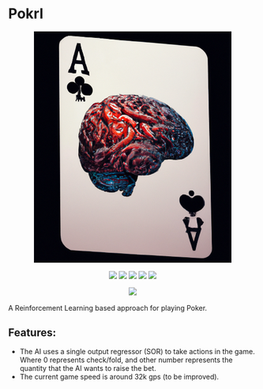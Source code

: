 # Pokrl

<p align="center">
    <img src="https://raw.githubusercontent.com/iTzAlver/pokrl/master/doc/multimedia/logo.png" width="400px">
</p>

<p align="center">
    <a href="https://github.com/iTzAlver/pokrl/blob/master/LICENSE">
        <img src="https://img.shields.io/github/license/iTzAlver/pokrl?color=purple&style=plastic" /></a>
    <a href="https://github.com/iTzAlver/pokrl/tree/master/test">
        <img src="https://img.shields.io/badge/tests-passed-green?color=green&style=plastic" /></a>
    <a href="https://github.com/iTzAlver/pokrl/blob/master/requirements.txt">
        <img src="https://img.shields.io/badge/requirements-pypi-red?color=red&style=plastic" /></a>
    <a href="https://htmlpreview.github.io/?https://github.com/iTzAlver/pokrl/blob/master/doc/notebook/tutorial.ipynb">
        <img src="https://img.shields.io/badge/doc-notebook-green?color=orange&style=plastic" /></a>
    <a href="https://github.com/iTzAlver/pokrl/releases/tag/0.0.0-release">
        <img src="https://img.shields.io/badge/release-N/A-white?color=black&style=plastic" /></a>
</p>

<p align="center">
    <a href="https://www.tensorflow.org/">
        <img src="https://img.shields.io/badge/dependencies-tensorflow-red?color=orange&style=for-the-badge" /></a>

A Reinforcement Learning based approach for playing Poker.


## Features:

* The AI uses a single output regressor (SOR) to take actions in the game. Where 0 represents check/fold, and other 
number represents the quantity that the AI wants to raise the bet.
* The current game speed is around 32k gps (to be improved).